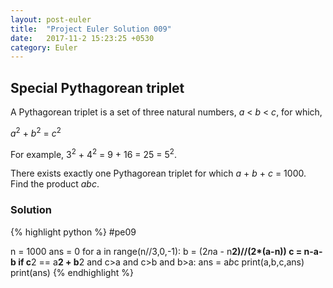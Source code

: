 ```yaml
---
layout: post-euler
title:  "Project Euler Solution 009"
date:   2017-11-2 15:23:25 +0530
category: Euler
---
```


<h2>Special Pythagorean triplet</h2>
<div><p>A Pythagorean triplet is a set of three natural numbers, <var>a</var> < <var>b</var> < <var>c</var>, for which,</p><div><var>a</var><sup>2</sup> + <var>b</var><sup>2</sup> = <var>c</var><sup>2</sup></div><p>For example, 3<sup>2</sup> + 4<sup>2</sup> = 9 + 16 = 25 = 5<sup>2</sup>.</p><p>There exists exactly one Pythagorean triplet for which <var>a</var> + <var>b</var> + <var>c</var> = 1000.<br/>Find the product <var>abc</var>.</p></div>

### Solution

{% highlight python %}
#pe09

n = 1000
ans = 0
for a in range(n//3,0,-1):
	b = (2*n*a - n**2)//(2*(a-n))
	c = n-a-b
	if c**2 == a**2 + b**2  and c>a and c>b and b>a:
		ans = a*b*c
		print(a,b,c,ans)
print(ans)
{% endhighlight %}
